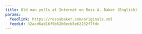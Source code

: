 ```yaml
---
title: Old man yells at Internet on Ross A. Baker (English)
params:
  feedlink: https://rossabaker.com/originals.xml
  feedid: 32acd6ad16f5b52b0ecb5e62232f7fdc
---
```

